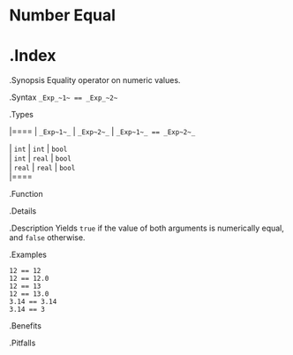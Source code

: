 # Number Equal

.Index
==

.Synopsis
Equality operator on numeric values.

.Syntax
`_Exp_~1~ == _Exp_~2~`

.Types


|====
| `_Exp~1~_`  |  `_Exp~2~_` | `_Exp~1~_ == _Exp~2~_`  

| `int`      |  `int`     | `bool`                
| `int`      |  `real`    | `bool`                
| `real`     |  `real`    | `bool`                
|====

.Function

.Details

.Description
Yields `true` if the value of both arguments is numerically equal, and `false` otherwise.

.Examples
```rascal-shell
12 == 12
12 == 12.0
12 == 13
12 == 13.0
3.14 == 3.14
3.14 == 3
```

.Benefits

.Pitfalls

